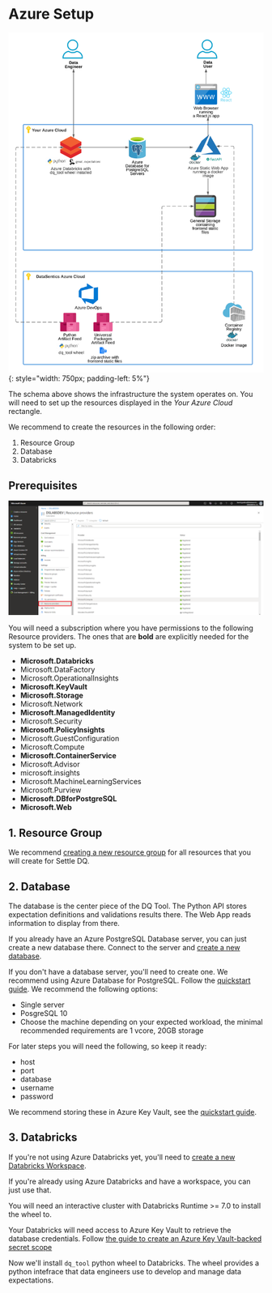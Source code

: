 # Azure Setup

![](../images/settle-dq/infrastructure.png){: style="width: 750px; padding-left: 5%"}

The schema above shows the infrastructure the system operates on. You will need to set up the resources displayed in the *Your Azure Cloud* rectangle.

We recommend to create the resources in the following order:
1. Resource Group
2. Database
3. Databricks

## Prerequisites

![](../images/subscription_resource_providers.png)

You will need a subscription where you have permissions to the following Resource providers. The ones that are **bold** are explicitly needed for the system to be set up. 

- **Microsoft.Databricks**
- Microsoft.DataFactory
- Microsoft.OperationalInsights
- **Microsoft.KeyVault**
- **Microsoft.Storage**
- Microsoft.Network
- **Microsoft.ManagedIdentity**
- Microsoft.Security
- **Microsoft.PolicyInsights**
- Microsoft.GuestConfiguration
- Microsoft.Compute
- **Microsoft.ContainerService**
- Microsoft.Advisor
- microsoft.insights
- Microsoft.MachineLearningServices
- Microsoft.Purview
- **Microsoft.DBforPostgreSQL**
- **Microsoft.Web**

## 1. Resource Group
We recommend [creating a new resource group](https://docs.microsoft.com/en-us/azure/azure-resource-manager/management/manage-resource-groups-portal#create-resource-groups) for all resources that you will create for Settle DQ. 

## 2. Database
The database is the center piece of the DQ Tool. The Python API stores expectation definitions and validations results there. The Web App reads information to display from there. 

If you already have an Azure PostgreSQL Database server, you can just create a new database there. Connect to the server and [create a new database](https://www.postgresql.org/docs/10/sql-createdatabase.html).

If you don't have a database server, you'll need to create one. We recommend using Azure Database for PostgreSQL. Follow the [quickstart guide](https://docs.microsoft.com/en-us/azure/postgresql/quickstart-create-server-database-portal). We recommend the following options:

- Single server
- PosgreSQL 10
- Choose the machine depending on your expected workload, the minimal recommended requirements are 1 vcore, 20GB storage

For later steps you will need the following, so keep it ready:

- host
- port
- database
- username
- password

We recommend storing these in Azure Key Vault, see the [quickstart guide](https://docs.microsoft.com/en-us/azure/key-vault/secrets/quick-create-portal).

## 3. Databricks
If you're not using Azure Databricks yet, you'll need to [create a new Databricks Workspace](https://docs.microsoft.com/en-us/azure/databricks/scenarios/quickstart-create-databricks-workspace-portal?tabs=azure-portal). 

If you're already using Azure Databricks and have a workspace, you can just use that. 

You will need an interactive cluster with Databricks Runtime >= 7.0 to install the wheel to. 

Your Databricks will need access to Azure Key Vault to retrieve the database credentials. Follow [the guide to create an Azure Key Vault-backed secret scope](https://docs.microsoft.com/en-us/azure/databricks/security/secrets/secret-scopes#akv-ss)

Now we'll install `dq_tool` python wheel to Databricks. The wheel provides a python intefrace that data engineers use to develop and manage data expectations. 
